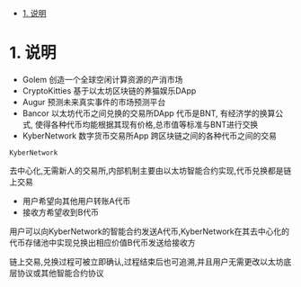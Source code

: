 <!-- TOC -->

- [1. 说明](#1-说明)

<!-- /TOC -->



# 1. 说明


* Golem 创造一个全球空闲计算资源的产消市场
* CryptoKitties 基于以太坊区块链的养猫娱乐DApp
* Augur 预测未来真实事件的市场预测平台
* Bancor  以太坊代币之间兑换的交易所DApp  代币是BNT, 有经济学的换算公式, 使得各种代币均能根据其现有价格,总市值等标准与BNT进行交换
* KyberNetwork 数字货币交易所App 跨区块链之间的各种代币之间的交易


`KyberNetwork`

去中心化,无需新人的交易所,内部机制主要由以太坊智能合约实现,代币兑换都是链上交易

* 用户希望向其他用户转账A代币
* 接收方希望收到B代币

用户可以向KyberNetwork的智能合约发送A代币,KyberNetwork在其去中心化的代币存储池中实现兑换出相应价值B代币发送给接收方

链上交易,兑换过程可被立即确认,过程结束后也可追溯,并且用户无需更改以太坊底层协议或其他智能合约协议

